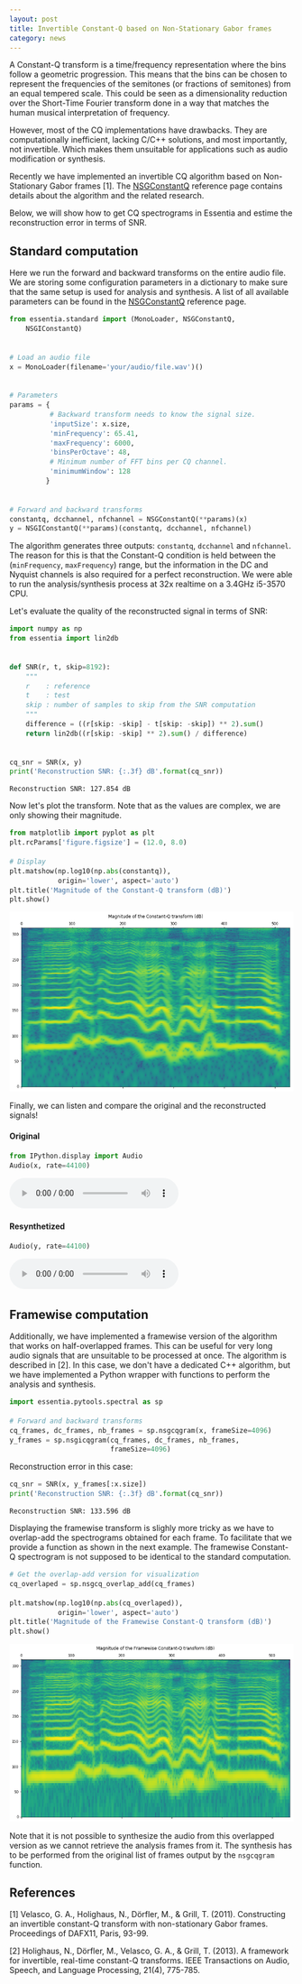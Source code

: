 ```yaml
---
layout: post
title: Invertible Constant-Q based on Non-Stationary Gabor frames
category: news
---
```

A Constant-Q transform is a time/frequency representation where the bins follow a geometric progression. This means that the bins can be chosen to represent the frequencies of the semitones (or fractions of semitones) from an equal tempered scale. This could be seen as a dimensionality reduction over the Short-Time Fourier transform done in a way that matches the human musical interpretation of frequency. 

However, most of the CQ implementations have drawbacks. They are computationally inefficient, lacking C/C++ solutions, and most importantly, not invertible. Which makes them unsuitable for applications such as audio modification or synthesis.

Recently we have implemented an invertible CQ algorithm based on Non-Stationary Gabor frames [1]. The [NSGConstantQ](https://essentia.upf.edu/documentation/reference/std_NSGConstantQ.html) reference page contains details about the algorithm and the related research.

Below, we will show how to get CQ spectrograms in Essentia and estime the reconstruction error in terms of SNR.


## Standard computation
Here we run the forward and backward transforms on the entire audio file. We are storing some configuration parameters in a dictionary to make sure that the same setup is used for analysis and synthesis. A list of all available parameters can be found in the [NSGConstantQ](https://essentia.upf.edu/documentation/reference/std_NSGConstantQ.html) reference page. 


```python
from essentia.standard import (MonoLoader, NSGConstantQ, 
    NSGIConstantQ)


# Load an audio file
x = MonoLoader(filename='your/audio/file.wav')()


# Parameters
params = {
          # Backward transform needs to know the signal size.
          'inputSize': x.size,
          'minFrequency': 65.41,
          'maxFrequency': 6000,
          'binsPerOctave': 48,
          # Minimum number of FFT bins per CQ channel.
          'minimumWindow': 128  
         }


# Forward and backward transforms
constantq, dcchannel, nfchannel = NSGConstantQ(**params)(x)
y = NSGIConstantQ(**params)(constantq, dcchannel, nfchannel)
```

The algorithm generates three outputs: `constantq`, `dcchannel` and `nfchannel`. The reason for this is that the Constant-Q condition is held between the (`minFrequency`, `maxFrequency`) range, but the information in the DC and Nyquist channels is also required for a perfect reconstruction. We were able to run the analysis/synthesis process at 32x realtime on a 3.4GHz i5-3570 CPU.

Let's evaluate the quality of the reconstructed signal in terms of SNR:


```python
import numpy as np
from essentia import lin2db


def SNR(r, t, skip=8192):
    """
    r    : reference
    t    : test
    skip : number of samples to skip from the SNR computation
    """
    difference = ((r[skip: -skip] - t[skip: -skip]) ** 2).sum()
    return lin2db((r[skip: -skip] ** 2).sum() / difference)


cq_snr = SNR(x, y)
print('Reconstruction SNR: {:.3f} dB'.format(cq_snr))
```

    Reconstruction SNR: 127.854 dB


Now let's plot the transform. Note that as the values are complex, we are only showing their magnitude.


```python
from matplotlib import pyplot as plt
plt.rcParams['figure.figsize'] = (12.0, 8.0)

# Display
plt.matshow(np.log10(np.abs(constantq)),
            origin='lower', aspect='auto')
plt.title('Magnitude of the Constant-Q transform (dB)')
plt.show()
```


![png](assets/invertible-constant-q/standard_cq.png)


Finally, we can listen and compare the original and the reconstructed signals!
#### Original


```python
from IPython.display import Audio
Audio(x, rate=44100)
```


<audio src="assets/invertible-constant-q/vignesh_original.wav" controls preload></audio>  



#### Resynthetized


```python
Audio(y, rate=44100)
```


<audio src="assets/invertible-constant-q/vignesh_resynthetized.wav" controls preload></audio>  




## Framewise computation
Additionally, we have implemented a framewise version of the algorithm that works on half-overlapped frames. This can be useful for very long audio signals that are unsuitable to be processed at once. The algorithm is described in [2]. In this case, we don't have a dedicated C++ algorithm, but we have implemented a Python wrapper with functions to perform the analysis and synthesis.


```python
import essentia.pytools.spectral as sp

# Forward and backward transforms
cq_frames, dc_frames, nb_frames = sp.nsgcqgram(x, frameSize=4096)
y_frames = sp.nsgicqgram(cq_frames, dc_frames, nb_frames,
                         frameSize=4096)
```

Reconstruction error in this case:


```python
cq_snr = SNR(x, y_frames[:x.size])
print('Reconstruction SNR: {:.3f} dB'.format(cq_snr))
```

    Reconstruction SNR: 133.596 dB


Displaying the framewise transform is slighly more tricky as we have to overlap-add the spectrograms obtained for each frame. To facilitate that we provide a function as shown in the next example. The framewise Constant-Q spectrogram is not supposed to be identical to the standard computation. 



```python
# Get the overlap-add version for visualization
cq_overlaped = sp.nsgcq_overlap_add(cq_frames)

plt.matshow(np.log10(np.abs(cq_overlaped)), 
            origin='lower', aspect='auto')
plt.title('Magnitude of the Framewise Constant-Q transform (dB)')
plt.show()
```


![png](assets/invertible-constant-q/framewise_cq.png)



Note that it is not possible to synthesize the audio from this overlapped version as we cannot retrieve the analysis frames from it. The synthesis has to be performed from the original list of frames output by the `nsgcqgram` function.


## References

[1] Velasco, G. A., Holighaus, N., Dörfler, M., & Grill, T. (2011). Constructing an invertible constant-Q transform with non-stationary Gabor frames. Proceedings of DAFX11, Paris, 93-99.

[2] Holighaus, N., Dörfler, M., Velasco, G. A., & Grill, T. (2013). A framework for invertible, real-time constant-Q transforms. IEEE Transactions on Audio, Speech, and Language Processing, 21(4), 775-785.



```python

```
